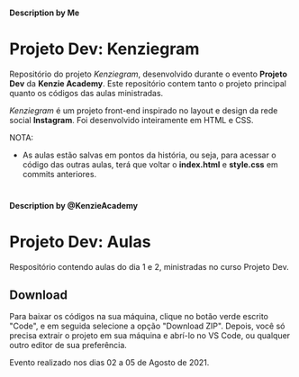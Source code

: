 #### Description by Me
# Projeto Dev: Kenziegram

Repositório do projeto *Kenziegram*, desenvolvido durante o evento **Projeto Dev** da **Kenzie Academy**. Este repositório contem tanto o projeto principal quanto os códigos das aulas ministradas.

*Kenziegram*  é um projeto front-end inspirado no layout e design da rede social **Instagram**. Foi desenvolvido inteiramente em HTML e CSS.

NOTA:
- As aulas estão salvas em pontos da história, ou seja, para acessar o código das outras aulas, terá que voltar o **index.html** e **style.css** em commits anteriores.


#

#### Description by @KenzieAcademy
# Projeto Dev: Aulas

Respositório contendo aulas do dia 1 e 2, ministradas no curso Projeto Dev.

## Download

Para baixar os códigos na sua máquina, clique no botão verde escrito "Code", e em seguida selecione a opção "Download ZIP".
Depois, você só precisa extrair o projeto em sua máquina e abrí-lo no VS Code, ou qualquer outro editor de sua preferência.

Evento realizado nos dias 02 a 05 de Agosto de 2021.

